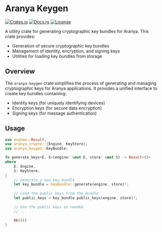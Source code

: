 # Aranya Keygen

[![Crates.io][crates-badge]][crates-url]
[![Docs.rs][docs-badge]][docs-url]
[![License][license-badge]][license-url]

[crates-badge]: https://img.shields.io/crates/v/aranya-keygen.svg
[crates-url]: https://crates.io/crates/aranya-keygen
[docs-badge]: https://docs.rs/aranya-keygen/badge.svg
[docs-url]: https://docs.rs/aranya-keygen/latest/aranya_keygen/
[license-badge]: https://img.shields.io/crates/l/aranya-keygen.svg
[license-url]: ../../LICENSE.md

A utility crate for generating cryptographic key bundles for Aranya. This crate provides:

- Generation of secure cryptographic key bundles
- Management of identity, encryption, and signing keys
- Utilities for loading key bundles from storage

## Overview

The `aranya-keygen` crate simplifies the process of generating and managing cryptographic keys for Aranya applications. It provides a unified interface to create key bundles containing:

- Identity keys (for uniquely identifying devices)
- Encryption keys (for secure data encryption)
- Signing keys (for message authentication)

## Usage

```rust
use anyhow::Result;
use aranya_crypto::{Engine, KeyStore};
use aranya_keygen::KeyBundle;

fn generate_keys<E, S>(engine: &mut E, store: &mut S) -> Result<()>
where
    E: Engine,
    S: KeyStore,
{
    // Generate a new key bundle
    let key_bundle = KeyBundle::generate(engine, store)?;
    
    // Load the public keys from the bundle
    let public_keys = key_bundle.public_keys(engine, store)?;
    
    // Use the public keys as needed
    // ...
    
    Ok(())
}
```
